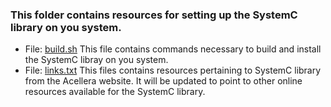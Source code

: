 ### This folder contains resources for setting up the SystemC library on you system.

* File: [build.sh](build.sh)
  This file contains commands necessary to build and install the SystemC libray on you system.
* File: [links.txt](links.txt)
  This files contains resources pertaining to SystemC library from the Acellera website.
  It will be updated to point to other online resources available for the SystemC library.

